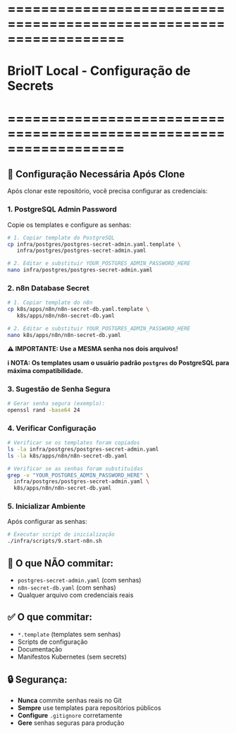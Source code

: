 # ==================================================================

# BrioIT Local - Configuração de Secrets

# ==================================================================

## 🔐 Configuração Necessária Após Clone

Após clonar este repositório, você precisa configurar as credenciais:

### 1. **PostgreSQL Admin Password**

Copie os templates e configure as senhas:

```bash
# 1. Copiar template do PostgreSQL
cp infra/postgres/postgres-secret-admin.yaml.template \
   infra/postgres/postgres-secret-admin.yaml

# 2. Editar e substituir YOUR_POSTGRES_ADMIN_PASSWORD_HERE
nano infra/postgres/postgres-secret-admin.yaml
```

### 2. **n8n Database Secret**

```bash
# 1. Copiar template do n8n
cp k8s/apps/n8n/n8n-secret-db.yaml.template \
   k8s/apps/n8n/n8n-secret-db.yaml

# 2. Editar e substituir YOUR_POSTGRES_ADMIN_PASSWORD_HERE
nano k8s/apps/n8n/n8n-secret-db.yaml
```

**⚠️ IMPORTANTE: Use a MESMA senha nos dois arquivos!**

**ℹ️ NOTA: Os templates usam o usuário padrão `postgres` do PostgreSQL para máxima compatibilidade.**

### 3. **Sugestão de Senha Segura**

```bash
# Gerar senha segura (exemplo):
openssl rand -base64 24
```

### 4. **Verificar Configuração**

```bash
# Verificar se os templates foram copiados
ls -la infra/postgres/postgres-secret-admin.yaml
ls -la k8s/apps/n8n/n8n-secret-db.yaml

# Verificar se as senhas foram substituídas
grep -v "YOUR_POSTGRES_ADMIN_PASSWORD_HERE" \
  infra/postgres/postgres-secret-admin.yaml \
  k8s/apps/n8n/n8n-secret-db.yaml
```

### 5. **Inicializar Ambiente**

Após configurar as senhas:

```bash
# Executar script de inicialização
./infra/scripts/9.start-n8n.sh
```

## 🚫 **O que NÃO commitar:**

- `postgres-secret-admin.yaml` (com senhas)
- `n8n-secret-db.yaml` (com senhas)
- Qualquer arquivo com credenciais reais

## ✅ **O que commitar:**

- `*.template` (templates sem senhas)
- Scripts de configuração
- Documentação
- Manifestos Kubernetes (sem secrets)

## 🔒 **Segurança:**

- **Nunca** commite senhas reais no Git
- **Sempre** use templates para repositórios públicos
- **Configure** `.gitignore` corretamente
- **Gere** senhas seguras para produção

